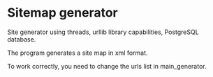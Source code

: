 # Sitemap generator

Site generator using threads, urllib library capabilities, PostgreSQL database.

The program generates a site map in xml format.

To work correctly, you need to change the urls list in main_generator.
